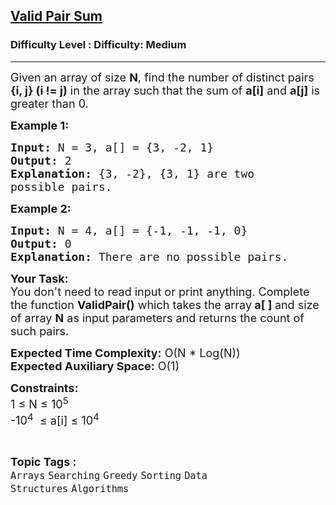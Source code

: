 <h2><a href="https://www.geeksforgeeks.org/problems/valid-pair-sum--141631/1?page=1&difficulty=Medium&status=unsolved&sortBy=submissions">Valid Pair Sum</a></h2><h3>Difficulty Level : Difficulty: Medium</h3><hr><div class="problems_problem_content__Xm_eO"><p><span style="font-size:18px">Given an array of size <strong>N</strong>, find the number of distinct pairs <strong>{i, j} (i != j)</strong>&nbsp;in the array such that the sum of <strong>a[i]</strong> and <strong>a[j]</strong> is greater than 0.</span></p>

<p><span style="font-size:18px"><strong>Example 1:</strong></span></p>

<pre><span style="font-size:18px"><strong>Input: </strong>N = 3, a[] = {3, -2, 1}</span>
<span style="font-size:18px"><strong>Output:</strong> 2</span>
<span style="font-size:18px"><strong>Explanation:</strong> {3, -2}, {3, 1} are two 
possible pairs.</span></pre>

<p><span style="font-size:18px"><strong>Example 2:</strong></span></p>

<pre><span style="font-size:18px"><strong>Input: </strong>N = 4, a[] = {-1, -1, -1, 0}</span>
<span style="font-size:18px"><strong>Output:</strong> 0
<strong>Explanation:</strong> There are no possible pairs.</span>
</pre>

<p><span style="font-size:18px"><strong>Your Task: </strong>&nbsp;<br>
You don't need to read input or print anything. Complete the function <strong>ValidPair()</strong> which takes the array<strong> a[ ] </strong>and size of array <strong>N</strong> as input parameters and returns the count of such pairs.</span></p>

<p><span style="font-size:18px"><strong>Expected Time Complexity:</strong> O(N * Log(N))<br>
<strong>Expected Auxiliary Space:</strong> O(1)</span></p>

<p><span style="font-size:18px"><strong>Constraints:</strong><br>
1 ≤ N ≤ 10<sup>5</sup>&nbsp;<br>
-10<sup>4</sup>&nbsp; ≤ a[i] ≤ 10<sup>4</sup></span></p>
</div><br><p><span style=font-size:18px><strong>Topic Tags : </strong><br><code>Arrays</code>&nbsp;<code>Searching</code>&nbsp;<code>Greedy</code>&nbsp;<code>Sorting</code>&nbsp;<code>Data Structures</code>&nbsp;<code>Algorithms</code>&nbsp;